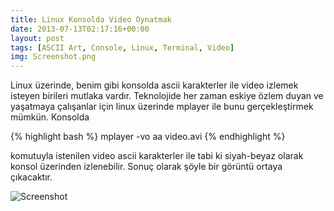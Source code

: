 ```yaml
---
title: Linux Konsolda Video Oynatmak
date: 2013-07-13T02:17:16+00:00
layout: post
tags: [ASCII Art, Console, Linux, Terminal, Video]
img: Screenshot.png
---
```

Linux üzerinde, benim gibi konsolda ascii karakterler ile video izlemek isteyen birileri mutlaka vardır. Teknolojide her zaman eskiye özlem duyan ve yaşatmaya çalışanlar için linux üzerinde mplayer ile bunu gerçekleştirmek mümkün. Konsolda

{% highlight bash %}
mplayer -vo aa video.avi
{% endhighlight %}

komutuyla istenilen video ascii karakterler ile tabi ki siyah-beyaz olarak konsol üzerinden izlenebilir. Sonuç olarak şöyle bir görüntü ortaya çıkacaktır.

<img src="{{ site.url }}/assets/images/post/Screenshot.png" alt="Screenshot" />